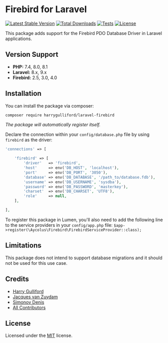 # Firebird for Laravel

[![Latest Stable Version](https://poser.pugx.org/harrygulliford/laravel-firebird/v/stable)](https://packagist.org/packages/harrygulliford/laravel-firebird)
[![Total Downloads](https://poser.pugx.org/harrygulliford/laravel-firebird/downloads)](https://packagist.org/packages/harrygulliford/laravel-firebird)
[![Tests](https://github.com/harrygulliford/laravel-firebird/actions/workflows/tests.yml/badge.svg)](https://github.com/harrygulliford/laravel-firebird/actions/workflows/tests.yml)
[![License](https://poser.pugx.org/harrygulliford/laravel-firebird/license)](https://packagist.org/packages/harrygulliford/laravel-firebird)

This package adds support for the Firebird PDO Database Driver in Laravel applications.

## Version Support

- **PHP:** 7.4, 8.0, 8.1
- **Laravel:** 8.x, 9.x
- **Firebird:** 2.5, 3.0, 4.0

## Installation

You can install the package via composer:

```bash
composer require harrygulliford/laravel-firebird
```

_The package will automatically register itself._

Declare the connection within your `config/database.php` file by using `firebird` as the
driver:
```php
'connections' => [

    'firebird' => [
        'driver'   => 'firebird',
        'host'     => env('DB_HOST', 'localhost'),
        'port'     => env('DB_PORT', '3050'),
        'database' => env('DB_DATABASE', '/path_to/database.fdb'),
        'username' => env('DB_USERNAME', 'sysdba'),
        'password' => env('DB_PASSWORD', 'masterkey'),
        'charset'  => env('DB_CHARSET', 'UTF8'),
        'role'     => null,
    ],

],
```

To register this package in Lumen, you'll also need to add the following line to the service providers in your `config/app.php` file:
`$app->register(\Aycolus\Firebird\FirebirdServiceProvider::class);`

## Limitations
This package does not intend to support database migrations and it should not be used for this use case.

## Credits
- [Harry Gulliford](https://github.com/harrygulliford)
- [Jacques van Zuydam](https://github.com/jacquestvanzuydam/laravel-firebird)
- [Simonov Denis](https://github.com/sim1984/laravel-firebird)
- [All Contributors](https://github.com/harrygulliford/laravel-firebird/graphs/contributors)

## License
Licensed under the [MIT](https://choosealicense.com/licenses/mit/) license.
